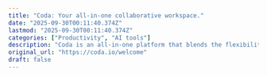 ```yaml
---
title: "Coda: Your all-in-one collaborative workspace."
date: "2025-09-30T00:11:40.374Z"
lastmod: "2025-09-30T00:11:40.374Z"
categories: ["Productivity", "AI tools"]
description: "Coda is an all-in-one platform that blends the flexibility of docs, structure of spreadsheets, power of applications, and intelligence of AI."
original_url: "https://coda.io/welcome"
draft: false
---
```

